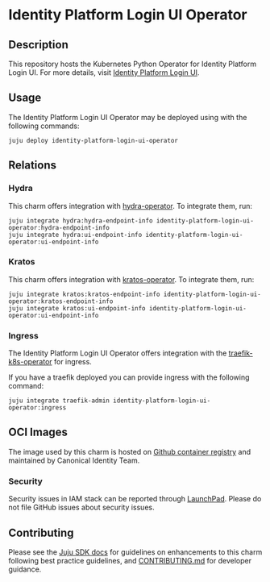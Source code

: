 # Identity Platform Login UI Operator

## Description

This repository hosts the Kubernetes Python Operator for Identity Platform Login UI.
For more details, visit [Identity Platform Login UI](https://github.com/canonical/identity-platform-login-ui).

## Usage

The Identity Platform Login UI Operator may be deployed using with the following commands:

```console
juju deploy identity-platform-login-ui-operator
```

## Relations

### Hydra

This charm offers integration with [hydra-operator](https://github.com/canonical/hydra-operator). To integrate them, run:

```console
juju integrate hydra:hydra-endpoint-info identity-platform-login-ui-operator:hydra-endpoint-info
juju integrate hydra:ui-endpoint-info identity-platform-login-ui-operator:ui-endpoint-info
```

### Kratos

This charm offers integration with [kratos-operator](https://github.com/canonical/kratos-operator). To integrate them, run:

```console
juju integrate kratos:kratos-endpoint-info identity-platform-login-ui-operator:kratos-endpoint-info
juju integrate kratos:ui-endpoint-info identity-platform-login-ui-operator:ui-endpoint-info
```

### Ingress

The Identity Platform Login UI Operator offers integration with the [traefik-k8s-operator](https://github.com/canonical/traefik-k8s-operator) for ingress.

If you have a traefik deployed you can provide ingress with the following command:
```console
juju integrate traefik-admin identity-platform-login-ui-operator:ingress
```

## OCI Images

The image used by this charm is hosted on [Github container registry](ghcr.io/canonical/identity-platform-login-ui) and maintained by Canonical Identity Team.

### Security
Security issues in IAM stack can be reported through [LaunchPad](https://wiki.ubuntu.com/DebuggingSecurity#How%20to%20File). Please do not file GitHub issues about security issues.

## Contributing

Please see the [Juju SDK docs](https://juju.is/docs/sdk) for guidelines on enhancements to this charm following best practice guidelines, and [CONTRIBUTING.md](https://github.com/canonical/identity-platform-login-ui-operator) for developer guidance.